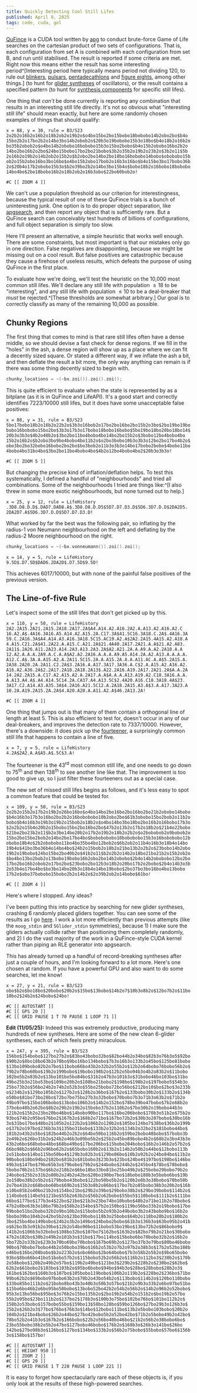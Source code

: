 ```yaml
---
title: Quickly Detecting Cool Still Lifes 
published: April 8, 2025
tags: code, cuda, gol
---
```


<script defer src="/life/lv-plugin.js"></script>

[QuFince] is a CUDA tool written by [apg] to conduct brute-force Game
of Life searches on the cartesian product of two sets of
configurations. That is, each configuration from set A is combined
with each configuration from set B, and run until stabilised. The
result is reported if some criteria are met. Right now this means
either the result has some interesting period^[Interesting period here
typically means period not dividing 120, to rule out [blinkers],
[pulsars], [pentadecathlons] and [figure eights], among other things.]
(to hunt for [glider syntheses] of oscillators), or the result
contains a specified pattern (to hunt for [synthesis components] for
specific still lifes).

[QuFince]: https://conwaylife.com/forums/viewtopic.php?f=9&t=5997
[apg]: https://cp4space.hatsya.com/
[synthesis components]: https://conwaylife.com/wiki/Synthesis_component
[blinkers]: https://conwaylife.com/wiki/Blinker
[pulsars]: https://conwaylife.com/wiki/Pulsar
[pentadecathlons]: https://conwaylife.com/wiki/Pentadecathlon 
[figure eights]: https://conwaylife.com/wiki/Figure_eight
[glider syntheses]: https://conwaylife.com/wiki/Glider_synthesis

One thing that *can't* be done currently is reporting any combination
that results in an interesting still life directly. It's not so
obvious what "interesting still life" should mean exactly, but here
are some randomly chosen examples of things that should qualify:

```lifeviewer
x = 88, y = 30, rule = B3/S23
2o2b2o16b2o16b2o18b2ob2o19b2o$o4bo15bo2bo15bobo18bobobo14b2obo2bo$b4o
15bo2b2o17bo2b2o14bo3bo14b2obob2o$20b3o19bobobo15b3o18bo$b4o18b2o16b2o
bo35b2obob2o$o4bo14b2obobo16bobobo15b3o15bo2bobo$b4o15b2obobo16bo2b2o
14bo2bo16b2o2bo$24bo15bobo17bo2bo21bobo$3b2o35b2o19b2o23b2o$3b2o11$5b
2o16b2o19b2o14b2ob2o15b2o$b2obo2bo14bo2bo18bo16bobobo14bobo$obobobo15b
ob2o15b2obo16bo3bo16bo$o4bo15b2obo17bob2o16b3o16bo$b4o15bo3bo17bobo36b
2o$20b4o17b2obobo15b3o$b2o39bo2b2o14bo3bo15b4o$bobo18b2o16bobo18bobobo
14bo4bo$2bo18bobo16b2o18b2ob2o16b3obo$22bo60bob2o!

#C [[ ZOOM 4 ]]
```

We can't use a population threshold as our criterion for
interestingness, because the typical result of one of these QuFince
trials is a bunch of uninteresting junk. One option is to do proper
object separation, like [apgsearch], and then report any object that
is sufficiently rare. But a QuFince search can conceivably test
hundreds of billions of configurations, and full object separation is
simply too slow.

[apgsearch]: https://gitlab.com/apgoucher/apgmera

Here I'll present an alternative, a simple heuristic that works well
enough. <!--more--> There are some constraints, but most important is
that our mistakes only go in one direction. False negatives are
disappointing, because we might be missing out on a cool result. But
false positives are catastrophic because they cause a firehose of
useless results, which defeats the purpose of using QuFince in the
first place.

To evaluate how we're doing, we'll test the heuristic on the 10,000
most common still lifes. We'll declare any still life with population
$\geq 18$ to be "interesting", and any still life with population
$\leq 10$ to be a deal-breaker that *must* be rejected.^[These
thresholds are somewhat arbitrary.] Our goal is to correctly classify
as many of the remaining 10,000 as possible.


## Chunky Regions

The first thing that comes to mind is that rare still lifes often have
a dense middle, so we should devise a fast check for dense regions. If
we fill in the "holes" in the ash, a dense region will show up as a
place where we can fit a decently sized square. Or stated a different
way, if we inflate the ash a bit, and then deflate the result a bit
more, the only way anything can remain is if there was some thing
decently sized to begin with.

```cpp
chunky_locations = ~(~bx.zoi()).zoi().zoi();
```

This is quite efficient to evaluate when the state is represented by
as a bitplane (as it is in QuFince and LifeAPI). It's a good start and
correctly identifies 7223/10000 still lifes, but it does have some
unacceptable false positives:

```lifeviewer
x = 88, y = 31, rule = B3/S23
5bo17bobo18b2o16b2o22b2o$3b3o16bob2o17bo2bo16bo2bo15b2o3bo$2bo19bo19bo
bobo16bobobo15bo2bo$3b3o17b3o17bobo18bobo16bobo$5bo19bo18bo20bo18bo14$
20b3o3b3o$4b2o40b2o$3bo2bo11bo4bobo4bo14bo2bo15b2o$3bobo12bo4bobo4bo
15b2o16b2o$b2obo3bo9bo4bobo4bo11b2o$o2bo3bobo10b3o3b3o12bo2bo17bo4b2o$
obo3bo2bo32bobo16bobo2bo2bo$bo3bob2o11b3o3b3o14bo17bobo2bobo$4bobo11bo
4bobo4bo31bo4bo$3bo2bo11bo4bobo4bo$4b2o12bo4bobo4bo2$20b3o3b3o!

#C [[ ZOOM 5 ]]
```

But changing the precise kind of inflation/deflation helps. To test
this systematically, I defined a handful of "neighbourhoods" and tried
all combinations. Some of the neighbourhoods I tried are things like:^[I
also threw in some more exotic neighbourhoods, but none turned out to
help.]

```lifeviewer
x = 25, y = 12, rule = LifeHistory
.3D8.D8.D.D$.DAD7.DAD8.A$.3D8.D8.D.D5$5D7.D7.D3.D$5D6.3D7.D.D$2DA2D5.
2DA2D7.A$5D6.3D7.D.D$5D7.D7.D3.D!
```

What worked by far the best was the following pair, so inflating by
the radius-1 von Neumann neighbourhood on the left and deflating by
the radius-2 Moore neighbourhood on the right.

```cpp
chunky_locations = ~(~bx.vonneumann()).zoi().zoi();
```

```lifeviewer
x = 14, y = 5, rule = LifeHistory
9.5D$.D7.5D$DAD6.2DA2D$.D7.5D$9.5D!
```

This achieves 6017/10000, but with none of the painful false
positives of the previous version.


## The Line-of-five Rule

Let's inspect some of the still lifes that don't get picked up by
this.

```lifeviewer
x = 110, y = 50, rule = LifeHistory
2A2.2A15.2A21.2A15.2A18.2A17.2A$A4.A14.A2.A16.2A2.A.A13.A2.A16.A2.C
16.A2.A$.4A16.3A16.A5.A14.A2.A15.2A.C17.3A$41.5C16.3A18.C.2A$.4A16.3A
59.C.2A16.3A$A4.A14.A3.A16.3A18.5C15.AC19.A2.A$2A2.2A15.4A15.A2.A18.A
4.A15.C21.2A$41.2A22.A.A15.C.A21.2A$21.4A40.2A17.2A21.A.A$21.A2.A83.
2A11$.2A26.A11.2A23.A14.2A3.A13.2A3.2A$A2.A21.2A.A.A9.A.A2.2A18.A.A
12.A2.A.A.A.2A9.A.C.A.A$A2.A2.2A16.A.A.A.A9.A5.A14.2A.A2.A13.A.A.A.A.
A12.C.A$.3A.A.A15.A2.A.2A11.5C15.2A.A.A15.2A.A.A.A11.AC.A.A$5.2A15.A.
2A38.2A20.2A.2A11.C2.2A$3.2A16.A.A17.3A17.3A36.A.C$2.A.A15.A2.A16.A2.
A16.A2.A36.2A$2.2A17.2A18.2A18.2A13$.A22.2A16.A19.2A17.2A21.2A$A.A.2A
14.2A2.2A15.A.C17.A2.A15.A2.A.2A17.A.A$A.A.A.A13.A19.A2.C18.3A16.A.A.
A.A13.A4.A$.A4.A14.5C14.2A.CA37.A4.A13.5C$2.4A20.A16.C18.3A18.4A$23.
3A17.C2.A14.A3.A35.3A$4.2A16.A21.5C12.A.2A18.2A15.A3.A$3.A.A17.3A23.A
10.2A.A19.2A15.2A.2A$4.A20.A20.A.A11.A2.A$46.2A13.2A!

#C [[ ZOOM 4 ]]
```

One thing that jumps out is that many of them contain a orthogonal
line of length at least 5. This is also efficient to test for, doesn't
occur in any of our deal-breakers, and improves the detection rate to
7337/10000. However, there's a downside: it does pick up the
[fourteener], a surprisingly common still life that happens to contain
a line of five.

```lifeviewer
x = 7, y = 5, rule = LifeHistory
4.2A$2A2.A.A$A5.A$.5C$3.A!
```

The fourteener is the 43<sup>rd</sup> most common still life, and one
needs to go down to 75<sup>th</sup> and then 138<sup>th</sup> to see
another line like that. The improvement is too good to give up, so I
just filter these fourteeners out as a special case.

[fourteener]: https://conwaylife.com/wiki/Fourteener

The new set of missed still lifes begins as follows, and it's less
easy to spot a common feature that could be tested for.

```lifeviewer
x = 109, y = 50, rule = B3/S23
2o2b2o15b2o17b2o19b2o26bo16bo$o4bo14bo2bo16bo2bo16bo2bo21b2obobo14bobo
$b4o16b3o17b3o16bo2bo2b2o16bobobobo10b2obo2bo$61b3obobo15bo2bob2o11b2o
bobo$b4o16b3o19b3o19b2o15bob2o18b2o$o4bo14bo3bo18bo2bo16b2o16bobo17b3o
$2o2b2o15b4o20b2o15bobo15bo2bo16bo2bo$47b2o13b2o17b2o18b2o$21b4o22bobo
$21bo2bo23b2o11$b2o3bo14bo20b2o17b2o19b2o18b2o2b2o$o2bobobob2o9bobob2o
15bo2bo15bo2bob2o14bo2bo17bo4bo$bobobobobo10bobobobo15b3o16bobobobo12b
obobo18b4o$2b2obobobo11bo4bo35bo4bo12bob2o$6b2ob2o11b4o16b3o18b4o14bo
19b4o$41bo3bo36b4o14bo4bo$24b2o15bob2o18b2o21bo13b2o2b2o$23bobo14b2obo
19b2o19bobo$24bo15bo2bo40b2o$41b2o11$b2o2b2o14b2o18bo21bo21b2o15b2ob2o
$bo4bo13bo2bob2o13bobo19bobo16b2obo2bo14b2obobo$2b4o14b2obobobo12bo2bo
17bo2bo16b2obob2o17bo2bo$23bobo2bo12b3o18b2o20bo17b2o2bobo$2b4o14b3o3b
2o53b4o17bo4bo$bo3bo14bo20b3o18b4o14bo19bobo$2bo37bo3bo16bo4bo13bobo
17b2o$obo37bobobo15bobo2b2o14b2o$2o39b2ob2o14bobo$61bo!

#C [[ ZOOM 4 ]]
```

Here's where I stopped. Any ideas?

I've been putting this into practice by searching for new glider
syntheses, crashing 6 randomly placed gliders together. You can see
some of the results as I go [here]. I work a lot more efficiently than
previous attempts (like the `moog_stdin` and `5Glider_stdin`
symmetries), because 1) I make sure the gliders actually collide
rather than positioning them completely randomly, and 2) I do the vast
majority of the work in a QuFince-style CUDA kernel rather than piping
an RLE generator into apgsearch. 

[here]: https://catagolue.hatsya.com/census/b3s23/mvr_qufince_stdin

This has already turned up a handful of record-breaking syntheses
after just a couple of hours, and I'm looking forward to a lot more.
Here's one chosen at random. If you have a powerful GPU and also want
to do some searches, let me know!

```lifeviewer
x = 27, y = 21, rule = B3/S23
obo$b2o$bo18bo$20bobo$20b2o$15bo$13bobo$14b2o7$10b3o8b2o$12bo7b2o$11bo
10bo2$24b2o$24bobo$24bo!

#C [[ AUTOSTART ]]
#C [[ GPS 20 ]]
#C [[ GRID PAUSE 1 T 70 PAUSE 1 LOOP 71 ]]
```

**Edit (11/05/25):** Indeed this was extremely productive, producing
many hundreds of new syntheses. Here are some of the new clean
6-glider syntheses, each of which feels pretty miraculous.

```lifeviewer
x = 247, y = 395, rule = B3/S23
156bo$154bobo$127bo27b2o$83bo43bobo32bo$82bo44b2o34bo$82b3o76b3o5$92bo
$90b2o$8bo18bo63b2o70bo$9bo16bo134bobo$7b3o16b3o133b2o45bo$125bo81bobo
$13bo109bobo82b2o7bo$11bobo66bo43b2o32b2o55b2o$12b2o64bobo76bobo56b2o$
79b2o78bo60bo$19b2o199bobo$19bobo198b2o$12b2o5bo94b3o4b2o83b2o$11bobo
102bo5b2o83b2o$13bo101bo5bo84bo$31b2o47b3o101b3o$31bobo46bo103bo$31bo
49bo25b3o21bo53bo$109bo20b2o$108bo21bobo2$198bo$198b2o$197bobo5$54b3o
25bo73b2o$56bo24b2o74b2o52b3o$55bo25bobo72bo56bo$212bo10$bo$2bo$3o233b
o$234b2o$129bo105b2o$127b2o$128b2o36bo$167b2o$133bobo30b2o$133b2o$134b
o50bo$81bo73bo28bo$72bo7bo75bo27b3o32bobo$70bobo7b3o71b3o63b2o$71b2o
49bo97bo$15bo106bobo$13bobo106b2o$14b2o152bo$78bo39bo47bobo$7b2o68b2o
37bobo48b2o62bo$8b2o29b2o19b2o15bobo37b2o110b2o$7bo30b2o19bobo44b3o
121b2o$15b2o23bo20bo46bo$14bobo90bo117bo$16bo206bobo$170b3o51b2o$75b2o
93bo$74b2o95bo$76bo2$167b2o$168b2o71bo$167bo72b2o$30b3o207bobo$30bo16b
3o$31bo17bo$48bo2$105b2o122b2o$106b2o120b2o$105bo124bo7$38bo$36b2o199b
o$37b2o197bo$236b3o3$135bo31bobo$133b2o32b2o$134b2o32bo2$181bobo44bo$
181b2o43b2o5bo$182bo44b2o2b2o$64bo50bo116b2o$59bo2bobo48bobo$57bobo3b
2o49b2o$26bo31b2o$24b2o46b3o89bo5b2o$25b2o45bo89bobo4b2o$68b2o3bo43b3o
43b2o6bo$68bobo48bo$68bo49bo$17bo206bo$15bobo204bobo$16b2o146b2o57b2o$
66bo98b2o$66b2o96bo62b2o$65bobo160b2o$13b2o114b2o50b2o44bo$12bobo113b
2o51bobo$14bo115bo50bo4$129b3o82b3o$129bo86bo$10b2o92b2o24bo84bo$11b2o
90bobo$10bo94bo2$82bo$81b2o$81bobo3$23b3o$23bo$24bo4$197bo$198bo$146bo
49b3o$147bo$79bo65b3o$79bobo$79b2o$244bobo$244b2o$245bo4$78bo$78bobo$
5bobo70b2o137bo$6b2o210b2o$6bo18bo33bo81bo25bo49b2o$25bobo29bobo79b2o
24bobo$25b2o31b2o80b2o24b2o42bo$20bo190bo7bo$18bobo188b3o5bobo6bo$19b
2o158bo38b2o5b2o$179bobo43bobo$122bo50bo5b2o$120b2o8b3o38bobo$70bo50b
2o7bo41b2o$68bobo60bo$69b2o$15b3o8b2o86bo$17bo7b2o85bobo38b3o20b2o$16b
o10bo85b2o40bo21b2o$154bo21bo$29b2o39bo$29bobo38b2o$29bo39bobo$114b2o$
114bobo$114bo5$121bo$55b2o63b2o$56b2o62bobo$55bo5$110bobo$111b2o$111bo
66bo$177bo$177b3o4$22bo$21bo$21b3o23bo74bo10bobo$48b2o71bo11b2o78bobo$
47b2o8bo63b3o10bo79b2o$58b2o154bo$57b2o150bo$119bo56bo33b2o19bobo$17bo
99bobo51bo2bobo32b2o9bo10b2o$15bobo5b2o93b2o49bobo3b2o43bobo9bo$16b2o
5bobo39bo104b2o42bo5b2o$23bo39bobo118b3o25bobo$64b2o118bo28b2o$180b2o
3bo$25bo4bo149bobo$24b2o3b2o149bo$24bobo2bobo$61b3o136b3o$63bo95b2o41b
o$62bo3b3o91b2o39bo$12b2o54bo90bo$11bobo53bo19bo$13bo72b2o$86bobo9$
141b2o$106b3o32bobo$108bo32bo$107bo7$162bo$163b2o$82bo79b2o21bo$30bobo
47b2o102bo$30b2o49b2o101b3o$31bo$17bo114bo$15bobo6bo70bobo32b2o$16b2o
5bo72b2o33b2o$23b3o70bo69bo70bobo$167bo69b2o$127bo37b3o70bo$80bo46bobo
90bo$70bobo7bobo44b2o50bobo39bo$16b2o53b2o7b2o97b2o38b3o$17b2o52bo108b
o46bo$16bo208bobo$b2o223b2o$obo66bo$2bo64bobo$7b3o58b2o5b2o$9bo65bobo
93bo$8bo66bo41bo51bobo57b2o$115bobo52b2o56b2o$116b2o112bo3$230b2o$170b
2o58bobo$120b2o49b2o57bo$119b2o49bo$121bo3$229b2o$228b2o$230bo2$62bo$
62b2o$61bobo2$103bo$103b2o$95bo6bobo$94bo$94b3o$28bo$28bobo$28b2o3$
161bo$162bo$160b3o$107bo$105bobo119bobo$106b2o119b2o$228bo2$236bo$71bo
99bo62b2o$69bobo97bobo63b2o$70b2o43bo54b2o$113bobo$114b2o$120bo110bobo
$33bo85bo111b2o$21bobo8bo43b3o40b3o50b3o57bo$21b2o9b3o33b2o6bo97bo51bo
$15bo6bo46b2o6bo95bo50bobo$13bobo52bo42b2o54b2o56b2o$14b2o96b2o52bobo$
95b3o13bo56bo$95bo$3o76b2o15bo135b2o$2bo19b2o54b2o151b2o$bo19b2o57bo
55b2o95bo$23bo111b2o$137bo2$178b3o$100b3o75bo$102bo76bo$101bo112b2o$
158b2o53bobo$157bobo55bo$159bo13$58bo128bo$59bo126bo$27bo29b3o126b3o$
25b2o$26b2o3$77bo$76bo$76b3o$14bo$12bobo111bo$13b2o5bobo103bobo$20b2o
104b2o$21bo4bobo$26b2o44bo$27bo42bobo5b2o52bo42bo$71b2o5bobo49b2o42bo$
78bo52b2o41b3o$167b2o$166bobo$22b2o56bo40bo46bo$21b2o56b2o38bobo6bo$
23bo55bobo38b2o5b2o47bo$127bobo46bobo$176b2o$168b3o$26b3o141bo$26bo
142bo$27bo98b3o$126bo$127bo$134bo$133b2o$56b2o75bobo$55bobo$57bo6$156b
3o$158bo$157bo!

#C [[ AUTOSTART ]]
#C [[ HEIGHT 950 ]]
#C [[ ZOOM 2 ]]
#C [[ GPS 20 ]]
#C [[ GRID PAUSE 1 T 220 PAUSE 1 LOOP 221 ]]
```

It is easy to forget how spectacularly rare each of these objects is,
if you only look at the results of these high-powered searches.
